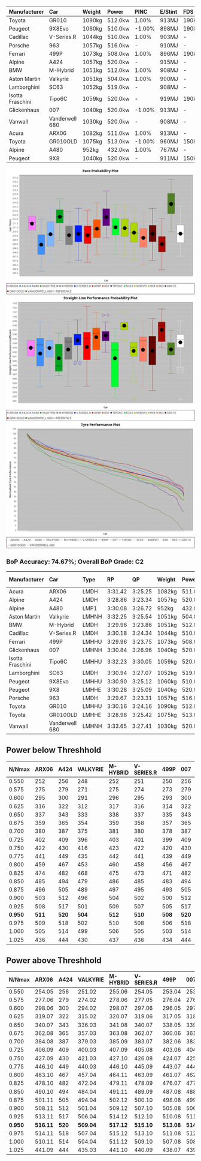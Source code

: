 | Manufacturer     | Car            | Weight | Power   | PINC    | E/Stint | FDS     |
|:-|:-|:-|:-|:-|:-|:-|
| Toyota           | GR010          | 1090kg | 512.0kw | 1.00%   | 913MJ   | 190kph  |
| Peugeot          | 9X8Evo         | 1060kg | 510.0kw | -1.00%  | 898MJ   | 190kph  |
| Cadillac         | V-Series.R     | 1044kg | 510.0kw | 1.00%   | 903MJ   |    -    |
| Porsche          | 963            | 1057kg | 516.0kw |    -    | 910MJ   |    -    |
| Ferrari          | 499P           | 1073kg | 508.0kw | 1.00%   | 896MJ   | 190kph  |
| Alpine           | A424           | 1057kg | 520.0kw |    -    | 915MJ   |    -    |
| BMW              | M-Hybrid       | 1051kg | 512.0kw | 1.00%   | 908MJ   |    -    |
| Aston Martin     | Valkyrie       | 1051kg | 504.0kw | 1.00%   | 900MJ   |    -    |
| Lamborghini      | SC63           | 1052kg | 519.0kw |    -    | 908MJ   |    -    |
| Isotta Fraschini | Tipo6C         | 1059kg | 520.0kw |    -    | 919MJ   | 190kph  |
| Glickenhaus      | 007            | 1040kg | 520.0kw | -1.00%  | 913MJ   |    -    |
| Vanwall          | Vanderwell 680 | 1030kg | 520.0kw |    -    | 908MJ   |    -    |
| Acura            | ARX06          | 1082kg | 511.0kw | 1.00%   | 913MJ   |    -    |
| Toyota           | GR010OLD       | 1075kg | 513.0kw | -1.00%  | 960MJ   | 150kph  |
| Alpine           | A480           | 952kg  | 432.0kw | 1.00%   | 767MJ   |    -    |
| Peugeot          | 9X8            | 1040kg | 520.0kw |    -    | 911MJ   | 150kph  |

![PACECHART](./IMG/ACOMETHOD.png)
![STRAIGHTLINEPERFORMANCECHART](./IMG/ACOMETHOD_sp.png)
![TYREPERFORMANCECHART](./IMG/ACOMETHOD_tw.png)

### BoP Accuracy: 74.67%; Overall BoP Grade: C2
| Manufacturer     | Car            | Type  | RP      | QP      | Weight | Power¹  | Threshhold | PINC    | Power²   | E/Stint | AVG Vmax  | FDS     | RDLC | L/Stint | BOP-Grade | Model Accuracy | Model Points | Match% | SimDiff |
|:-|:-|:-|:-|:-|:-|:-|:-|:-|:-|:-|:-|:-|:-|:-|:-|:-|:-|:-|:-|
| Acura            | ARX06          | LMDH  | 3:31.42 | 3:25.25 | 1082kg | 511.0kw | 210.0kph   | 1.00%   | 516.10kw |  913MJ  | 320.48kph |    -    | 0.99 | 12      | +C1       | 100.00%        | 996          | 76.24% | #       |
| Alpine           | A424           | LMDH  | 3:28.86 | 3:23.34 | 1057kg | 520.0kw | 210.0kph   |    -    | 520.00kw |  915MJ  | 320.26kph |    -    | 1.02 | 12      | -E1       | 96.10%         | 2390         | 56.88% | #       |
| Alpine           | A480           | LMP1  | 3:30.08 | 3:26.72 |  952kg | 432.0kw | 210.0kph   | 1.00%   | 436.30kw |  767MJ  | 320.03kph |    -    | 0.98 | 11      | -B1       | 95.62%         | 1701         | 89.47% | -0.61   |
| Aston Martin     | Valkyrie       | LMHNH | 3:32.25 | 3:25.54 | 1051kg | 504.0kw | 210.0kph   | 1.00%   | 509.00kw |  900MJ  | 317.29kph |    -    | 1.03 | 12      | +Ω1       | 100.00%        | 466          | 42.78% | #       |
| BMW              | M-Hybrid       | LMDH  | 3:29.96 | 3:23.86 | 1051kg | 512.0kw | 210.0kph   | 1.00%   | 517.10kw |  908MJ  | 321.62kph |    -    | 1.02 | 12      | -B2       | 100.00%        | 3339         | 82.14% | #       |
| Cadillac         | V-Series.R     | LMDH  | 3:30.18 | 3:24.34 | 1044kg | 510.0kw | 210.0kph   | 1.00%   | 515.10kw |  903MJ  | 323.78kph |    -    | 1.03 | 12      | -A2       | 99.56%         | 5841         | 90.45% | #       |
| Ferrari          | 499P           | LMHHU | 3:29.96 | 3:23.75 | 1073kg | 508.0kw | 210.0kph   | 1.00%   | 513.10kw |  896MJ  | 320.99kph | 190kph  | 1.04 | 12      | -B2       | 99.57%         | 7417         | 84.27% | #       |
| Glickenhaus      | 007            | LMHNH | 3:30.84 | 3:26.96 | 1040kg | 520.0kw | 210.0kph   | -1.00%  | 514.80kw |  913MJ  | 327.27kph |    -    | 0.96 | 12      | +A2       | 93.90%         | 2170         | 94.40% | +1.73   |
| Isotta Fraschini | Tipo6C         | LMHHU | 3:32.23 | 3:30.05 | 1059kg | 520.0kw | 210.0kph   |    -    | 520.00kw |  919MJ  | 323.82kph | 190kph  | 1.06 | 12      | +Ω1       | 100.00%        | 132          | 41.80% | +1.55   |
| Lamborghini      | SC63           | LMDH  | 3:30.94 | 3:27.07 | 1052kg | 519.0kw | 210.0kph   |    -    | 519.00kw |  908MJ  | 318.55kph |    -    | 1.06 | 12      | ~A1       | 100.00%        | 784          | 96.04% | +1.53   |
| Peugeot          | 9X8Evo         | LMHHU | 3:30.90 | 3:25.12 | 1060kg | 510.0kw | 210.0kph   | -1.00%  | 504.90kw |  898MJ  | 328.77kph | 190kph  | 1.00 | 12      | +B1       | 100.00%        | 1891         | 85.13% | #       |
| Peugeot          | 9X8            | LMHHE | 3:30.28 | 3:25.09 | 1040kg | 520.0kw | 210.0kph   |    -    | 520.00kw |  911MJ  | 320.65kph | 150kph  | 1.04 | 12      | -A2       | 99.96%         | 4579         | 93.14% | -0.39   |
| Porsche          | 963            | LMDH  | 3:29.67 | 3:23.31 | 1057kg | 516.0kw | 210.0kph   |    -    | 516.00kw |  910MJ  | 321.29kph |    -    | 1.02 | 12      | -C1       | 98.39%         | 16118        | 77.57% | #       |
| Toyota           | GR010          | LMHHU | 3:30.16 | 3:24.16 | 1090kg | 512.0kw | 210.0kph   | 1.00%   | 517.10kw |  913MJ  | 319.00kph | 190kph  | 1.01 | 12      | -B1       | 99.90%         | 5196         | 89.86% | #       |
| Toyota           | GR010OLD       | LMHHE | 3:28.98 | 3:25.42 | 1075kg | 513.0kw | 210.0kph   | -1.00%  | 507.90kw |  960MJ  | 327.28kph | 150kph  | 1.02 | 12      | -E1       | 97.31%         | 905          | 59.77% | +2.22   |
| Vanwall          | Vanderwell 680 | LMHNH | 3:33.65 | 3:27.41 | 1030kg | 520.0kw | 210.0kph   |    -    | 520.00kw |  908MJ  | 323.38kph |    -    | 1.02 | 12      | +Ω1       | 98.91%         | 543          | 34.75% | +0.56   |

## Power below Threshhold
| N/Nmax    | ARX06   | A424    | VALKYRIE | M-HYBRID | V-SERIES.R | 499P    | 007     | TIPO6C  | SC63    | 9X8EVO  | 9X8     | 963     | GR010   | GR010OLD | VANDERWELL 680 | ​     | RPM      | A480       |
|:-|:-|:-|:-|:-|:-|:-|:-|:-|:-|:-|:-|:-|:-|:-|:-|:-|:-|:-|
|  0.550    |  252    |  256    |  248     |  252     |  251       |  250    |  256    |  256    |  256    |  251    |  256    |  254    |  252    |  253     |  256           |  ​    |   --     |   -        |
|  0.575    |  275    |  279    |  271     |  275     |  274       |  273    |  279    |  279    |  279    |  274    |  279    |  277    |  275    |  276     |  279           |  ​    |   --     |   -        |
|  0.600    |  295    |  300    |  291     |  296     |  295       |  293    |  300    |  300    |  299    |  295    |  300    |  298    |  296    |  296     |  300           |  ​    |   --     |   -        |
|  0.625    |  316    |  322    |  312     |  317     |  316       |  314    |  322    |  322    |  321    |  316    |  322    |  319    |  317    |  317     |  322           |  ​    |   --     |   -        |
|  0.650    |  337    |  343    |  333     |  338     |  337       |  335    |  343    |  343    |  342    |  337    |  343    |  340    |  338    |  338     |  343           |  ​    |   --     |   -        |
|  0.675    |  359    |  365    |  354     |  359     |  358       |  357    |  365    |  365    |  364    |  358    |  365    |  362    |  359    |  360     |  365           |  ​    |   --     |   -        |
|  0.700    |  380    |  387    |  375     |  381     |  380       |  378    |  387    |  387    |  386    |  380    |  387    |  384    |  381    |  382     |  387           |  ​    |   --     |   -        |
|  0.725    |  402    |  409    |  396     |  403     |  401       |  399    |  409    |  409    |  408    |  401    |  409    |  406    |  403    |  403     |  409           |  ​    |   --     |   -        |
|  0.750    |  422    |  430    |  416     |  423     |  422       |  420    |  430    |  430    |  429    |  422    |  430    |  427    |  423    |  424     |  430           |  ​    |   --     |   -        |
|  0.775    |  441    |  449    |  435     |  442     |  441       |  439    |  449    |  449    |  448    |  441    |  449    |  446    |  442    |  443     |  449           |  ​    |  5000    |  -3386005  |
|  0.800    |  459    |  467    |  453     |  460     |  458       |  456    |  467    |  467    |  466    |  458    |  467    |  463    |  460    |  461     |  467           |  ​    |  5500    |  -3687783  |
|  0.825    |  474    |  482    |  468     |  475     |  473       |  471    |  482    |  482    |  481    |  473    |  482    |  478    |  475    |  476     |  482           |  ​    |  5999    |  -4004324  |
|  0.850    |  485    |  494    |  479     |  486     |  485       |  483    |  494    |  494    |  493    |  485    |  494    |  490    |  486    |  487     |  494           |  ​    |  6499    |  -4335628  |
|  0.875    |  496    |  505    |  489     |  497     |  495       |  493    |  505    |  505    |  504    |  495    |  505    |  501    |  497    |  498     |  505           |  ​    |  7000    |  -4681695  |
|  0.900    |  503    |  512    |  496     |  504     |  502       |  500    |  512    |  512    |  511    |  502    |  512    |  508    |  504    |  505     |  512           |  ​    |  7500    |  -5042525  |
|  0.925    |  508    |  517    |  501     |  509     |  507       |  505    |  517    |  517    |  516    |  507    |  517    |  513    |  509    |  510     |  517           |  ​    |  8000    |  429       |
| **0.950** | **511** | **520** | **504**  | **512**  | **510**    | **508** | **520** | **520** | **519** | **510** | **520** | **516** | **512** | **513**  | **520**        | **​** | **8499** | **432**    |
|  0.975    |  509    |  518    |  502     |  510     |  508       |  506    |  518    |  518    |  517    |  508    |  518    |  514    |  510    |  511     |  518           |  ​    |  9000    |  216       |
|  1.000    |  505    |  514    |  499     |  506     |  505       |  503    |  514    |  514    |  513    |  505    |  514    |  510    |  506    |  507     |  514           |  ​    |   --     |   -        |
|  1.025    |  436    |  444    |  430     |  437     |  436       |  434    |  444    |  444    |  443    |  436    |  444    |  441    |  437    |  438     |  444           |  ​    |   --     |   -        |

## Power above Threshhold
| N/Nmax    | ARX06      | A424    | VALKYRIE   | M-HYBRID   | V-SERIES.R | 499P       | 007        | TIPO6C  | SC63    | 9X8EVO     | 9X8     | 963     | GR010      | GR010OLD   | VANDERWELL 680 | ​     | RPM      | A480            |
|:-|:-|:-|:-|:-|:-|:-|:-|:-|:-|:-|:-|:-|:-|:-|:-|:-|:-|:-|
|  0.550    |  254.05    |  256    |  251.02    |  255.06    |  254.05    |  253.04    |  253.39    |  256    |  256    |  248.44    |  256    |  254    |  255.06    |  250.43    |  256           |  ​    |   --     |  0.00           |
|  0.575    |  277.06    |  279    |  274.02    |  278.06    |  277.05    |  276.04    |  276.43    |  279    |  279    |  271.48    |  279    |  277    |  278.06    |  273.47    |  279           |  ​    |   --     |  0.00           |
|  0.600    |  298.06    |  300    |  294.02    |  298.07    |  297.06    |  296.05    |  297.46    |  300    |  299    |  291.52    |  300    |  298    |  298.07    |  293.50    |  300           |  ​    |   --     |  0.00           |
|  0.625    |  319.07    |  322    |  315.02    |  320.07    |  319.06    |  317.05    |  318.49    |  322    |  321    |  312.56    |  322    |  319    |  320.07    |  314.54    |  322           |  ​    |   --     |  0.00           |
|  0.650    |  340.07    |  343    |  336.03    |  341.08    |  340.07    |  338.05    |  339.53    |  343    |  342    |  333.59    |  343    |  340    |  341.08    |  335.57    |  343           |  ​    |   --     |  0.00           |
|  0.675    |  362.08    |  365    |  357.03    |  363.08    |  362.07    |  360.06    |  361.56    |  365    |  364    |  354.63    |  365    |  362    |  363.08    |  356.61    |  365           |  ​    |   --     |  0.00           |
|  0.700    |  384.08    |  387    |  379.03    |  385.09    |  383.07    |  382.06    |  383.60    |  387    |  386    |  375.67    |  387    |  384    |  385.09    |  377.65    |  387           |  ​    |   --     |  0.00           |
|  0.725    |  406.09    |  409    |  400.03    |  407.09    |  405.08    |  403.06    |  404.63    |  409    |  408    |  396.71    |  409    |  406    |  407.09    |  399.68    |  409           |  ​    |   --     |  0.00           |
|  0.750    |  427.09    |  430    |  421.03    |  427.10    |  426.08    |  424.07    |  425.66    |  430    |  429    |  416.74    |  430    |  427    |  427.10    |  419.72    |  430           |  ​    |   --     |  0.00           |
|  0.775    |  446.10    |  449    |  440.03    |  446.10    |  445.09    |  443.07    |  444.69    |  449    |  448    |  435.78    |  449    |  446    |  446.10    |  438.75    |  449           |  ​    |  5000    |  -3,422,374.99  |
|  0.800    |  463.10    |  467    |  457.04    |  464.11    |  463.09    |  461.07    |  462.72    |  467    |  466    |  453.81    |  467    |  463    |  464.11    |  455.78    |  467           |  ​    |  5500    |  -3,727,394.70  |
|  0.825    |  478.10    |  482    |  472.04    |  479.11    |  478.09    |  476.07    |  477.74    |  482    |  481    |  468.84    |  482    |  478    |  479.11    |  470.81    |  482           |  ​    |  5999    |  -4,047,335.34  |
|  0.850    |  490.10    |  494    |  484.04    |  491.11    |  489.09    |  487.08    |  488.76    |  494    |  493    |  479.86    |  494    |  490    |  491.11    |  482.83    |  494           |  ​    |  6499    |  -4,382,198.93  |
|  0.875    |  501.11    |  505    |  494.04    |  502.12    |  500.10    |  498.08    |  499.78    |  505    |  504    |  489.87    |  505    |  501    |  502.12    |  492.84    |  505           |  ​    |  7000    |  -4,731,982.47  |
|  0.900    |  508.11    |  512    |  501.04    |  509.12    |  507.10    |  505.08    |  506.79    |  512    |  511    |  496.89    |  512    |  508    |  509.12    |  499.86    |  512           |  ​    |  7500    |  -5,096,688.95  |
|  0.925    |  513.11    |  517    |  506.04    |  514.12    |  512.10    |  510.08    |  511.80    |  517    |  516    |  501.89    |  517    |  513    |  514.12    |  504.86    |  517           |  ​    |  8000    |  433.32         |
| **0.950** | **516.11** | **520** | **509.04** | **517.12** | **515.10** | **513.08** | **514.80** | **520** | **519** | **504.90** | **520** | **516** | **517.12** | **507.87** | **520**        | **​** | **8499** | **436.32**      |
|  0.975    |  514.11    |  518    |  507.04    |  515.12    |  513.10    |  511.08    |  512.80    |  518    |  517    |  502.90    |  518    |  514    |  515.12    |  505.87    |  518           |  ​    |  9000    |  218.16         |
|  1.000    |  510.11    |  514    |  504.04    |  511.12    |  509.10    |  507.08    |  508.79    |  514    |  513    |  499.89    |  514    |  510    |  511.12    |  502.86    |  514           |  ​    |   --     |  0.00           |
|  1.025    |  441.09    |  444    |  435.03    |  441.10    |  440.09    |  438.07    |  439.68    |  444    |  443    |  430.77    |  444    |  441    |  441.10    |  433.74    |  444           |  ​    |   --     |  0.00           |

